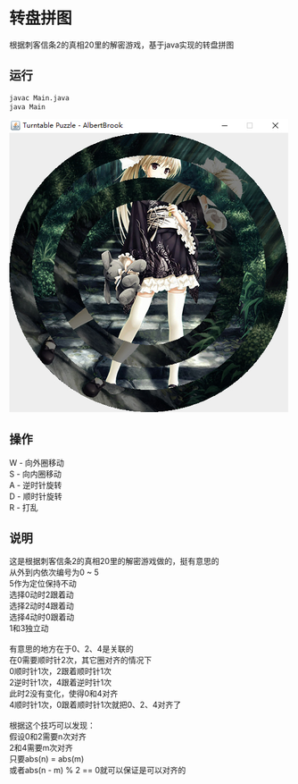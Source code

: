 ﻿# 转盘拼图
根据刺客信条2的真相20里的解密游戏，基于java实现的转盘拼图
## 运行
```
javac Main.java
java Main
```
![](images/demo.jpg)
## 操作
W - 向外圈移动<br>
S - 向内圈移动<br>
A - 逆时针旋转<br>
D - 顺时针旋转<br>
R - 打乱
## 说明
这是根据刺客信条2的真相20里的解密游戏做的，挺有意思的<br>
从外到内依次编号为0 ~ 5<br>
5作为定位保持不动<br>
选择0动时2跟着动<br>
选择2动时4跟着动<br>
选择4动时0跟着动<br>
1和3独立动<br>
<br>
有意思的地方在于0、2、4是关联的<br>
在0需要顺时针2次，其它圈对齐的情况下<br>
0顺时针1次，2跟着顺时针1次<br>
2逆时针1次，4跟着逆时针1次<br>
此时2没有变化，使得0和4对齐<br>
4顺时针1次，0跟着顺时针1次就把0、2、4对齐了<br>
<br>
根据这个技巧可以发现：<br>
假设0和2需要n次对齐<br>
2和4需要m次对齐<br>
只要abs(n) = abs(m)<br>
或者abs(n - m) % 2 == 0就可以保证是可以对齐的